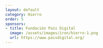 ```yaml
---
layout: default
category: Hierro
order: 5
sponsors:
- title: Fundación País Digital
  image: /assets/images/iron/hierro-1.png
  url: https://www.paisdigital.org/
---
```

